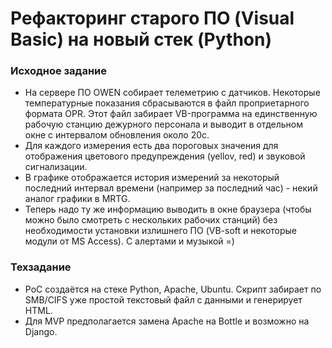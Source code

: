 # Рефакторинг старого ПО (Visual Basic) на новый стек (Python) #
### Исходное задание ###
- На сервере ПО OWEN собирает телеметрию с датчиков. Некоторые температурные
показания сбрасываются в файл проприетарного формата OPR. Этот файл забирает
VB-программа на единственную рабочую станцию дежурного персонала и выводит в
отдельном окне с интервалом обновления около 20с.    
- Для каждого измерения есть два пороговых значения для отображения цветового
предупреждения (yellov, red) и звуковой сигнализации.    
- В графике отображается история измерений за некоторый последний интервал времени
(например за последний час) - некий аналог графики в MRTG.    
- Теперь надо ту же информацию выводить в окне браузера (чтобы можно было смотреть
с нескольких рабочих станций) без необходимости установки излишнего ПО (VB-soft
и некоторые модули от MS Access). С алертами и музыкой =)    
### Техзадание ###
- PoC создаётся на стеке Python, Apache, Ubuntu. Скрипт забирает по SMB/CIFS уже
простой текстовый файл с данными и генерирует HTML.    
- Для MVP предполагается замена Apache на Bottle и возможно на Django.    
